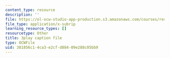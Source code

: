 ```yaml
---
content_type: resource
description: ''
file: https://ol-ocw-studio-app-production.s3.amazonaws.com/courses/res-ll-005-mathematics-of-big-data-and-machine-learning-january-iap-2020/381856c14ca3e2cfd88409e288c05bb9_2DDjHvH8d2k.srt
file_type: application/x-subrip
learning_resource_types: []
resourcetype: Other
title: 3play caption file
type: OCWFile
uid: 381856c1-4ca3-e2cf-d884-09e288c05bb9
---
```

